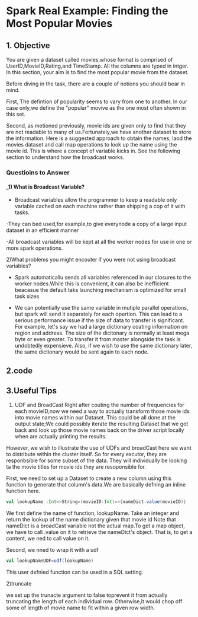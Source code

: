 Spark Real Example: Finding the Most Popular Movies
====================

## 1. Objective

You are given a dataset called movies,whose format is comprised of UserID,MovieID,Rating,and TimeStamp. All the columns are typed in intger. 
In this section, your aim is to find the most popular movie from the dataset. 

Before diving in the task, there are a couple of notions you should bear in mind. 

First, The defintion of popularity seems to vary from one to another. In our case only,we define the "popular" movive as the one most often shown in  this set. 

Second, as metioned previously, movie ids are given only to find that they are not readable to many of us.Fortunately,we have another dataset to store the information.
       Here is a suggested approach to obtain the names; laod the movies dataset and call map operations to look up the name using the movie id.
       This is where a concept of variable kicks in. See the following section to understand how the broadcast works. 
 

### Questioins to Answer 

#### _1) What is Broadcast Variable?

- Broadcast variables allow the programmer to keep a readable only variable cached on each machine rather than shipping a cop of it with tasks.

-They can bed used,for example,to give everynode a copy of a large input dataset in an efficient manner

-All broadcast variables will be kept at all the worker nodes for use in one or more spark operations. 

2)What problems you might encouter if you were not using broadcast variables?

- Spark automaticallu sends all variables referenced in our closures to the worker nodes.While this is convenient, it can also be inefficient beacasue 
  the default taks launching mechanism is optimized for small task sizes
  
- We can potentially use the same variable in mutiple parallel operations, but spark will send it separately for each opertion. This can lead to a 
 serious performance issue if the size of data to transfer is significant. For example, let's say we had a large dictionary coating information on
 region and address. The size of the dicitonary is normally at least mega byte or even greater. To transfer it from master alongside the task is undobtedly expensieve.
 Also, if we wish to use the same dictionary later, the same dictionary would be sent again to each node.



 ## 2.code








## 3.Useful Tips

1) UDF and BroadCast
Right after couting the number of frequencies for each movieID,now we need a way to  actually transform those movie ids into movie names within our Dataset.
This could be all done at the output state;We could possibly iterate the resulting Dataset that we got back and look up those movie names back on the driver 
script locally when are actually printing the results.

However, we wish to illustrate the use of UDFs and broadCast here we want to distribute within the cluster itself. So for every excutor, they are responbsible for some
subset of the data. They will individually be looking ta the movie titles for movie ids they are resoponsible for.

First, we need to set up a Dataset to create a new column using this function to generate that column's data.We are basically defning an inline function here. 

```scala
val lookupName :Int=>String=(movieID:Int)=>{nameDict.value(movieID)}

```
We first define the name of function, lookupName. Take an integer and return the lookup of the name dictionary given that movie id
Note that nameDict is a broadCast variable not the actual map.To get a map object, we have to call .value on it to retrieve the nameDict's object. That is,
to get a content, we ned to call value on it. 

Second, we nned to wrap it with a udf

```scala
val lookupNameUDF=udf(lookupName)
```
This user defnied function can be used in a SQL setting.


2)truncate 

we set up the trunacte argument  to false toprevent it from actually truncating the length of each individual row. Otherwise,it would chop off some of length
of movie name to fit within a given row width.







